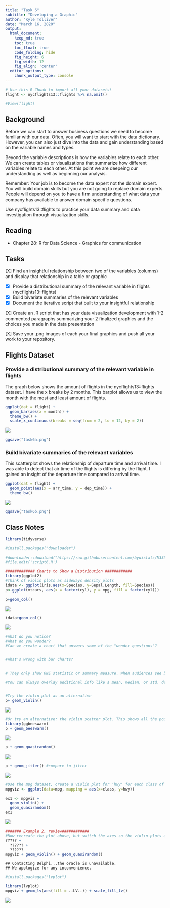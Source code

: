 ```yaml
---
title: "Task 6"
subtitle: "Developing a Graphic"
author: "Kyle Tolliver"
date: "March 16, 2020"
output:
  html_document:  
    keep_md: true
    toc: true
    toc_float: true
    code_folding: hide
    fig_height: 6
    fig_width: 12
    fig_align: 'center'
  editor_options: 
    chunk_output_type: console
---
```







```r
# Use this R-Chunk to import all your datasets!
flight <- nycflights13::flights %>% na.omit()

#View(flight)
```

## Background

Before we can start to answer business questions we need to become familiar with our data. Often, you will want to start with the data dictionary. However, you can also just dive into the data and gain understanding based on the variable names and types.

Beyond the variable descriptions is how the variables relate to each other. We can create tables or visualizations that summarize how different variables relate to each other. At this point we are deepeing our understanding as well as beginning our analysis.

Remember: Your job is to become the data expert not the domain expert. You will build domain skills but you are not going to replace domain experts. People will depend on you to have a firm understanding of what data your company has available to answer domain specific questions.

Use nycflights13::flights to practice your data summary and data investigation through visualization skills.

## Reading

* Chapter 28: R for Data Science - Graphics for communication

## Tasks
[X] Find an insightful relationship between two of the variables (columns) and display that relationship in a table or graphic

* [X] Provide a distributional summary of the relevant variable in flights   
(nycflights13::flights)
* [X] Build bivariate summaries of the relevant variables
* [X] Document the iterative script that built to your insightful relationship

[X] Create an .R script that has your data visualization development with 1-2 commented paragraphs summarizing your 2 finalized graphics and the choices you made in the data presentation

[X] Save your .png images of each your final graphics and push all your work to your repository.

## Flights Dataset
### Provide a distributional summary of the relevant variable in flights

The graph below shows the amount of flights in the nycflights13::flights dataset. I have the x breaks by 2 months. This barplot allows us to view the month with the most and least amount of flights. 


```r
ggplot(dat = flight) + 
  geom_bar(aes(x = month)) +
  theme_bw() + 
  scale_x_continuous(breaks = seq(from = 2, to = 12, by = 2)) 
```

![](Tsk6_files/figure-html/distributional-1.png)<!-- -->

```r
ggsave("task6a.png")
```

### Build bivariate summaries of the relevant variables

This scatterplot shows the relationship of departure time and arrival time. I was able to detect that air time of the flights is differing by the flight. I gained an insight of the departure time compared to arrival time. 


```r
ggplot(dat = flight) + 
  geom_point(aes(x = arr_time, y = dep_time)) + 
  theme_bw()
```

![](Tsk6_files/figure-html/bivariate-1.png)<!-- -->

```r
ggsave("task6b.png")
```

## Class Notes


```r
library(tidyverse)

#install.packages("downloader")

#downloader::download("https://raw.githubusercontent.com/byuistats/M335/master/docs/presentations_class_palmer/day_6_files/Lesson_6_Notes.R?token=ADMULC7DPFVF4UDCHNMSKYS6HHKX2", destfil = "script6.R", mode="wb")
#file.edit('script6.R')

############# Charts to Show a Distribution ############
library(ggplot2)
#Think of violin plots as sideways density plots
idata <- ggplot(iris,aes(x=Species, y=Sepal.Length, fill=Species))
p<-ggplot(mtcars, aes(x = factor(cyl), y = mpg, fill = factor(cyl))) 

p+geom_col()
```

![](Tsk6_files/figure-html/inclass-1.png)<!-- -->

```r
idata+geom_col()
```

![](Tsk6_files/figure-html/inclass-2.png)<!-- -->

```r
#What do you notice?
#What do you wonder?
#Can we create a chart that answers some of the "wonder questions"?


#What's wrong with bar charts?


# They only show ONE statistic or summary measure. When audiences see bar graphs of means, they erroneously judge values that fall inside a bar (i.e., below the mean) as more probable than values equidistant from the mean but outside a bar (Newman & Scholl, 2012). This bias doesn't affect violin plots because the region inside the violin contains all of the observed data. I'd guess that observers will correctly intuit that values in the wider parts of the violin are more probable than those in narrower parts (this is a good thing).

#You can always overlay additional info like a mean, median, or std. dev.


#Try the violin plot as an alternative
p+ geom_violin()
```

![](Tsk6_files/figure-html/inclass-3.png)<!-- -->

```r
#Or try an alternative: the violin scatter plot. This shows all the points of the data, but follows the same general logic of a violin plot. This is also called a beeswarm plot
library(ggbeeswarm)
p + geom_beeswarm() 
```

![](Tsk6_files/figure-html/inclass-4.png)<!-- -->

```r
p + geom_quasirandom()
```

![](Tsk6_files/figure-html/inclass-5.png)<!-- -->

```r
p + geom_jitter() #compare to jitter
```

![](Tsk6_files/figure-html/inclass-6.png)<!-- -->

```r
#Use the mpg dataset, create a violin plot for 'hwy' for each class of car, with a beeswarm plot overlayed
mpgviz <- ggplot(data=mpg, mapping = aes(x=class, y=hwy)) 

ex1 <- mpgviz +  
  geom_violin() + 
  geom_quasirandom()
ex1
```

![](Tsk6_files/figure-html/inclass-7.png)<!-- -->

```r
####### Example 2, review############
#Now recreate the plot above, but switch the axes so the violin plots are horizontal and facet by `drv` (4 wheel, front wheel or rear wheel)
????? + 
  ?????? +
  ??????
mpgviz + geom_violin() + geom_quasirandom()
```

```
## Contacting Delphi...the oracle is unavailable.
## We apologize for any inconvenience.
```

```r
#install.packages("lvplot")

library(lvplot)
mpgviz + geom_lv(aes(fill = ..LV..)) + scale_fill_lv()
```

![](Tsk6_files/figure-html/inclass-8.png)<!-- -->
